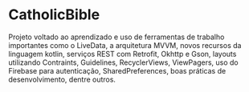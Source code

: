 # CatholicBible
Projeto voltado ao aprendizado e uso de ferramentas de trabalho importantes como o LiveData, a arquitetura MVVM, novos recursos da linguagem kotlin, serviços REST com Retrofit, Okhttp e Gson, layouts utilizando Contraints, Guidelines, RecyclerViews, ViewPagers, uso do Firebase para autenticação, SharedPreferences, boas práticas de desenvolvimento, dentre outros.
